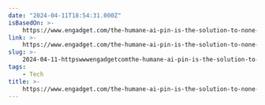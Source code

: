 ```yaml
---
date: "2024-04-11T18:54:31.000Z"
isBasedOn: >-
    https://www.engadget.com/the-humane-ai-pin-is-the-solution-to-none-of-technologys-problems-120002469.html?src=rss
link: >-
    https://www.engadget.com/the-humane-ai-pin-is-the-solution-to-none-of-technologys-problems-120002469.html?src=rss
slug: >-
    2024-04-11-httpswwwengadgetcomthe-humane-ai-pin-is-the-solution-to-none-of-technologys-problems-120002469htmlsrcrss
tags:
    - Tech
title: >-
    https://www.engadget.com/the-humane-ai-pin-is-the-solution-to-none-of-technologys-problems-120002469.html?src=rss
---
```

